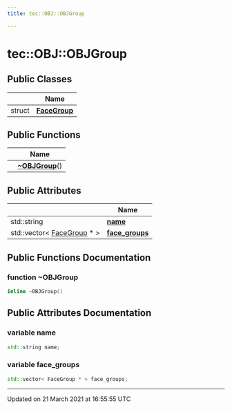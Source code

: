 ```yaml
---
title: tec::OBJ::OBJGroup

---
```


# tec::OBJ::OBJGroup



## Public Classes

|                | Name           |
| -------------- | -------------- |
| struct | **[FaceGroup](/engine/Classes/structtec_1_1_o_b_j_1_1_o_b_j_group_1_1_face_group/)**  |

## Public Functions

|                | Name           |
| -------------- | -------------- |
| | **[~OBJGroup](/engine/Classes/structtec_1_1_o_b_j_1_1_o_b_j_group/#function-~objgroup)**() |

## Public Attributes

|                | Name           |
| -------------- | -------------- |
| std::string | **[name](/engine/Classes/structtec_1_1_o_b_j_1_1_o_b_j_group/#variable-name)**  |
| std::vector< [FaceGroup](/engine/Classes/structtec_1_1_o_b_j_1_1_o_b_j_group_1_1_face_group/) * > | **[face_groups](/engine/Classes/structtec_1_1_o_b_j_1_1_o_b_j_group/#variable-face_groups)**  |

## Public Functions Documentation

### function ~OBJGroup

```cpp
inline ~OBJGroup()
```


## Public Attributes Documentation

### variable name

```cpp
std::string name;
```


### variable face_groups

```cpp
std::vector< FaceGroup * > face_groups;
```


-------------------------------

Updated on 21 March 2021 at 16:55:55 UTC